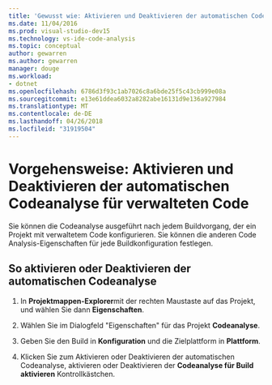 ```yaml
---
title: 'Gewusst wie: Aktivieren und Deaktivieren der automatischen Codeanalyse für verwalteten Code'
ms.date: 11/04/2016
ms.prod: visual-studio-dev15
ms.technology: vs-ide-code-analysis
ms.topic: conceptual
author: gewarren
ms.author: gewarren
manager: douge
ms.workload:
- dotnet
ms.openlocfilehash: 6786d3f93c1ab7026c8a6bde25f5c43cb999e08a
ms.sourcegitcommit: e13e61ddea6032a8282abe16131d9e136a927984
ms.translationtype: MT
ms.contentlocale: de-DE
ms.lasthandoff: 04/26/2018
ms.locfileid: "31919504"
---
```

# <a name="how-to-enable-and-disable-automatic-code-analysis-for-managed-code"></a>Vorgehensweise: Aktivieren und Deaktivieren der automatischen Codeanalyse für verwalteten Code

Sie können die Codeanalyse ausgeführt nach jedem Buildvorgang, der ein Projekt mit verwaltetem Code konfigurieren. Sie können die anderen Code Analysis-Eigenschaften für jede Buildkonfiguration festlegen.

## <a name="to-enable-or-disable-automatic-code-analysis"></a>So aktivieren oder Deaktivieren der automatischen Codeanalyse

1. In **Projektmappen-Explorer**mit der rechten Maustaste auf das Projekt, und wählen Sie dann **Eigenschaften**.

1. Wählen Sie im Dialogfeld "Eigenschaften" für das Projekt **Codeanalyse**.

1. Geben Sie den Build in **Konfiguration** und die Zielplattform in **Plattform**.

1. Klicken Sie zum Aktivieren oder Deaktivieren der automatischen Codeanalyse, aktivieren oder Deaktivieren der **Codeanalyse für Build aktivieren** Kontrollkästchen.
